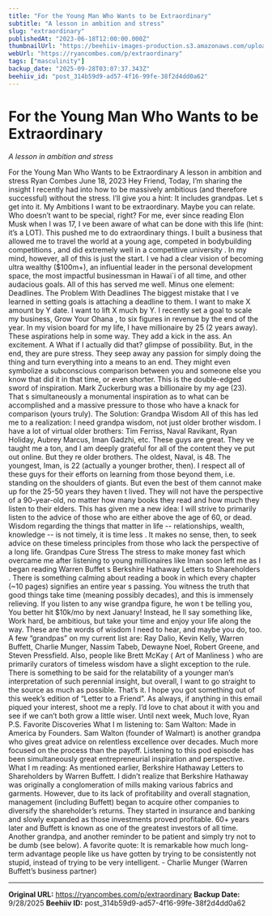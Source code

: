 ```yaml
---
title: "For the Young Man Who Wants to be Extraordinary"
subtitle: "A lesson in ambition and stress"
slug: "extraordinary"
publishedAt: "2023-06-18T12:00:00.000Z"
thumbnailUrl: "https://beehiiv-images-production.s3.amazonaws.com/uploads/asset/file/51e9f17e-24dc-4feb-b960-c33291bab2bb/joshua-earle--87JyMb9ZfU-unsplash.jpg?t=1687073853"
webUrl: "https://ryancombes.com/p/extraordinary"
tags: ["masculinity"]
backup_date: "2025-09-28T03:07:37.343Z"
beehiiv_id: "post_314b59d9-ad57-4f16-99fe-38f2d4dd0a62"
---
```


# For the Young Man Who Wants to be Extraordinary

*A lesson in ambition and stress*



For the Young Man Who Wants to be Extraordinary A lesson in ambition and stress Ryan Combes June 18, 2023 Hey Friend, Today, I’m sharing the insight I recently had into how to be massively ambitious (and therefore successful) without the stress. I’ll give you a hint: It includes grandpas. Let s get into it. My Ambitions I want to be extraordinary. Maybe you can relate. Who doesn’t want to be special, right? For me, ever since reading Elon Musk when I was 17, I ve been aware of what can be done with this life (hint: it’s a LOT). This pushed me to do extraordinary things. I built a business that allowed me to travel the world at a young age, competed in bodybuilding competitions , and did extremely well in a competitive university . In my mind, however, all of this is just the start. I ve had a clear vision of becoming ultra wealthy ($100m+), an influential leader in the personal development space, the most impactful businessman in Hawai`i of all time, and other audacious goals. All of this has served me well. Minus one element: Deadlines. The Problem With Deadlines The biggest mistake that I ve learned in setting goals is attaching a deadline to them. I want to make X amount by Y date. I want to lift X much by Y. I recently set a goal to scale my business, Grow Your Ohana , to six figures in revenue by the end of the year. In my vision board for my life, I have millionaire by 25 (2 years away). These aspirations help in some way. They add a kick in the ass. An excitement. A What if I actually did that? glimpse of possibility. But, in the end, they are pure stress. They seep away any passion for simply doing the thing and turn everything into a means to an end. They might even symbolize a subconscious comparison between you and someone else you know that did it in that time, or even shorter. This is the double-edged sword of inspiration. Mark Zuckerburg was a billionaire by my age (23). That s simultaneously a monumental inspiration as to what can be accomplished and a massive pressure to those who have a knack for comparison (yours truly). The Solution: Grandpa Wisdom All of this has led me to a realization: I need grandpa wisdom, not just older brother wisdom. I have a lot of virtual older brothers: Tim Ferriss, Naval Ravikant, Ryan Holiday, Aubrey Marcus, Iman Gadzhi, etc. These guys are great. They ve taught me a ton, and I am deeply grateful for all of the content they ve put out online. But they re older brothers. The oldest, Naval, is 48. The youngest, Iman, is 22 (actually a younger brother, then). I respect all of these guys for their efforts on learning from those beyond them, i.e. standing on the shoulders of giants. But even the best of them cannot make up for the 25-50 years they haven t lived. They will not have the perspective of a 90-year-old, no matter how many books they read and how much they listen to their elders. This has given me a new idea: I will strive to primarily listen to the advice of those who are either above the age of 60, or dead. Wisdom regarding the things that matter in life -- relationships, wealth, knowledge -- is not timely, it is time less . It makes no sense, then, to seek advice on these timeless principles from those who lack the perspective of a long life. Grandpas Cure Stress The stress to make money fast which overcame me after listening to young millionaires like Iman soon left me as I began reading Warren Buffet s Berkshire Hathaway Letters to Shareholders . There is something calming about reading a book in which every chapter (~10 pages) signifies an entire year s passing. You witness the truth that good things take time (meaning possibly decades), and this is immensely relieving. If you listen to any wise grandpa figure, he won t be telling you, You better hit $10k/mo by next January! Instead, he ll say something like, Work hard, be ambitious, but take your time and enjoy your life along the way. These are the words of wisdom I need to hear, and maybe you do, too. A few “grandpas” on my current list are: Ray Dalio, Kevin Kelly, Warren Buffett, Charlie Munger, Nassim Tabeb, Dewayne Noel, Robert Greene, and Steven Pressfield. Also, people like Brett McKay ( Art of Manliness ) who are primarily curators of timeless wisdom have a slight exception to the rule. There is something to be said for the relatability of a younger man’s interpretation of such perennial insight, but overall, I want to go straight to the source as much as possible. That’s it. I hope you got something out of this week’s edition of “Letter to a Friend”. As always, if anything in this email piqued your interest, shoot me a reply. I’d love to chat about it with you and see if we can’t both grow a little wiser. Until next week, Much love, Ryan P.S. Favorite Discoveries What I m listening to: Sam Walton: Made in America by Founders. Sam Walton (founder of Walmart) is another grandpa who gives great advice on relentless excellence over decades. Much more focused on the process than the payoff. Listening to this pod episode has been simultaneously great entrepreneurial inspiration and perspective. What I m reading: As mentioned earlier, Berkshire Hathaway Letters to Shareholders by Warren Buffett. I didn’t realize that Berkshire Hathaway was originally a conglomeration of mills making various fabrics and garments. However, due to its lack of profitability and overall stagnation, management (including Buffett) began to acquire other companies to diversify the shareholder’s returns. They started in insurance and banking and slowly expanded as those investments proved profitable. 60+ years later and Buffett is known as one of the greatest investors of all time. Another grandpa, and another reminder to be patient and simply try not to be dumb (see below). A favorite quote: It is remarkable how much long-term advantage people like us have gotten by trying to be consistently not stupid, instead of trying to be very intelligent. - Charlie Munger (Warren Buffett’s business partner)

---

**Original URL:** https://ryancombes.com/p/extraordinary
**Backup Date:** 9/28/2025
**Beehiiv ID:** post_314b59d9-ad57-4f16-99fe-38f2d4dd0a62
